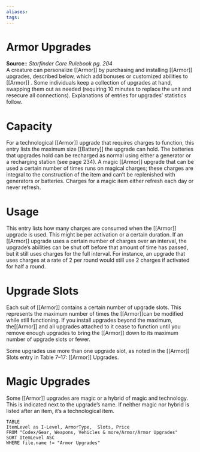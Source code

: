 ```yaml
---
aliases: 
tags: 
---
```


# Armor Upgrades

**Source**:: _Starfinder Core Rulebook pg. 204_  
A creature can personalize [[Armor]] by purchasing and installing [[Armor]] upgrades, described below, which add bonuses or customized abilities to [[Armor]] . Some individuals keep a collection of upgrades at hand, swapping them out as needed (requiring 10 minutes to replace the unit and resecure all connections). Explanations of entries for upgrades’ statistics follow.  

# Capacity

For a technological [[Armor]] upgrade that requires charges to function, this entry lists the maximum size [[Battery]] the upgrade can hold. The batteries that upgrades hold can be recharged as normal using either a generator or a recharging station (see page 234). A magic [[Armor]] upgrade that can be used a certain number of times runs on magical charges; these charges are integral to the construction of the item and can’t be replenished with generators or batteries. Charges for a magic item either refresh each day or never refresh.  

# Usage

This entry lists how many charges are consumed when the [[Armor]] upgrade is used. This might be per activation or a certain duration. If an [[Armor]] upgrade uses a certain number of charges over an interval, the upgrade’s abilities can be shut off before that amount of time has passed, but it still uses charges for the full interval. For instance, an upgrade that uses charges at a rate of 2 per round would still use 2 charges if activated for half a round.  

# Upgrade Slots

Each suit of [[Armor]] contains a certain number of upgrade slots. This represents the maximum number of times the [[Armor]]can be modified while still functioning. If you install upgrades beyond the maximum, the[[Armor]] and all upgrades attached to it cease to function until you remove enough upgrades to bring the [[Armor]] down to its maximum number of upgrade slots or fewer.  
  
Some upgrades use more than one upgrade slot, as noted in the [[Armor]] Slots entry in Table 7–17: [[Armor]] Upgrades.  

# Magic Upgrades

Some [[Armor]] upgrades are magic or a hybrid of magic and technology. This is indicated next to the upgrade’s name. If neither magic nor hybrid is listed after an item, it’s a technological item.

``` dataview
TABLE
ItemLevel as I-Level, ArmorType,  Slots, Price
FROM "Codex/Gear, Weapons, Vehicles & more/Armor/Armor Upgrades"
SORT ItemLevel ASC
WHERE file.name != "Armor Upgrades"
```
